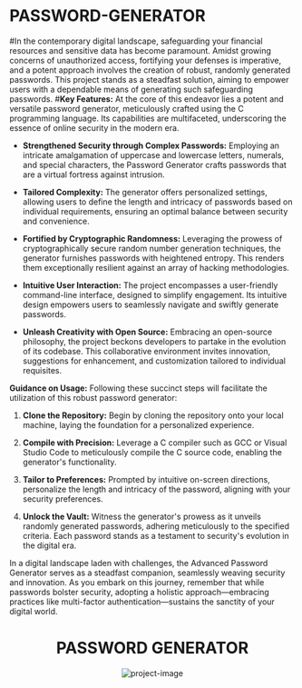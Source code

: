 # PASSWORD-GENERATOR
#In the contemporary digital landscape, safeguarding your financial resources and sensitive data has become paramount. Amidst growing concerns of unauthorized access, fortifying your defenses is imperative, and a potent approach involves the creation of robust, randomly generated passwords. This project stands as a steadfast solution, aiming to empower users with a dependable means of generating such safeguarding passwords.
#**Key Features:**
At the core of this endeavor lies a potent and versatile password generator, meticulously crafted using the C programming language. Its capabilities are multifaceted, underscoring the essence of online security in the modern era. 

- **Strengthened Security through Complex Passwords:** Employing an intricate amalgamation of uppercase and lowercase letters, numerals, and special characters, the Password Generator crafts passwords that are a virtual fortress against intrusion.

- **Tailored Complexity:** The generator offers personalized settings, allowing users to define the length and intricacy of passwords based on individual requirements, ensuring an optimal balance between security and convenience.

- **Fortified by Cryptographic Randomness:** Leveraging the prowess of cryptographically secure random number generation techniques, the generator furnishes passwords with heightened entropy. This renders them exceptionally resilient against an array of hacking methodologies.

- **Intuitive User Interaction:** The project encompasses a user-friendly command-line interface, designed to simplify engagement. Its intuitive design empowers users to seamlessly navigate and swiftly generate passwords.

- **Unleash Creativity with Open Source:** Embracing an open-source philosophy, the project beckons developers to partake in the evolution of its codebase. This collaborative environment invites innovation, suggestions for enhancement, and customization tailored to individual requisites.

**Guidance on Usage:**
Following these succinct steps will facilitate the utilization of this robust password generator:

1. **Clone the Repository:** Begin by cloning the repository onto your local machine, laying the foundation for a personalized experience.

2. **Compile with Precision:** Leverage a C compiler such as GCC or Visual Studio Code to meticulously compile the C source code, enabling the generator's functionality.

3. **Tailor to Preferences:** Prompted by intuitive on-screen directions, personalize the length and intricacy of the password, aligning with your security preferences.

4. **Unlock the Vault:** Witness the generator's prowess as it unveils randomly generated passwords, adhering meticulously to the specified criteria. Each password stands as a testament to security's evolution in the digital era.

In a digital landscape laden with challenges, the Advanced Password Generator serves as a steadfast companion, seamlessly weaving security and innovation. As you embark on this journey, remember that while passwords bolster security, adopting a holistic approach—embracing practices like multi-factor authentication—sustains the sanctity of your digital world.

<h1 align="center" id="title">PASSWORD GENERATOR</h1>

<p align="center"><img src="https://www.google.com/url?sa=i&amp;url=https%3A%2F%2Flovepik.com%2Fimages%2Fpassword-generator.html&amp;psig=AOvVaw2aZ-DUrbnbqaoPJso2fCpg&amp;ust=1692392373047000&amp;source=images&amp;cd=vfe&amp;ved=0CBAQjRxqFwoTCJCPoYPL5IADFQAAAAAdAAAAABAD" alt="project-image"></p>

